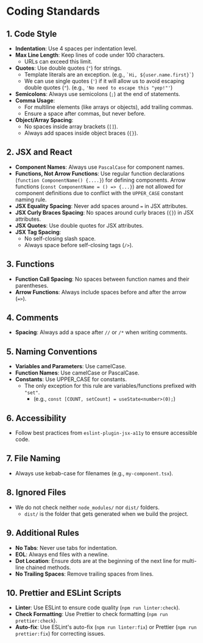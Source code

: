 # Coding Standards

## 1. Code Style

- **Indentation**: Use 4 spaces per indentation level.
- **Max Line Length**: Keep lines of code under 100 characters.
    - URLs can exceed this limit.
- **Quotes**: Use double quotes (`"`) for strings.
    - Template literals are an exception. (e.g., ``` `Hi, ${user.name.first}` ```)
    - We can use single quotes (`'`) if it will allow us to avoid escaping double quotes (`"`). (e.g., `'No need to escape this "yep!"'`)
- **Semicolons**: Always use semicolons (`;`) at the end of statements.
- **Comma Usage**:
  - For multiline elements (like arrays or objects), add trailing commas.
  - Ensure a space after commas, but never before.
- **Object/Array Spacing**:
  - No spaces inside array brackets (`[]`).
  - Always add spaces inside object braces (`{}`).

## 2. JSX and React

- **Component Names**: Always use `PascalCase` for component names.
- **Functions, Not Arrow Functions**: Use regular function declarations (`function ComponentName() {....}`) for defining components. Arrow functions (`const ComponentName = () => {...}`) are not allowed for component definitions due to conflict with the `UPPER_CASE` constant naming rule.
- **JSX Equality Spacing**: Never add spaces around `=` in JSX attributes.
- **JSX Curly Braces Spacing**: No spaces around curly braces (`{}`) in JSX attributes.
- **JSX Quotes**: Use double quotes for JSX attributes.
- **JSX Tag Spacing**:
  - No self-closing slash space.
  - Always space before self-closing tags (`/>`).

## 3. Functions

- **Function Call Spacing**: No spaces between function names and their parentheses.
- **Arrow Functions**: Always include spaces before and after the arrow (`=>`).

## 4. Comments

- **Spacing**: Always add a space after `//` or `/*` when writing comments.

## 5. Naming Conventions

- **Variables and Parameters**: Use camelCase.
- **Function Names**: Use camelCase or PascalCase.
- **Constants**: Use UPPER_CASE for constants.
    - The only exception for this rule are variables/functions prefixed with `"set"`.
        - (e.g., `const [COUNT, setCount] = useState<number>(0);`)

## 6. Accessibility

- Follow best practices from `eslint-plugin-jsx-a11y` to ensure accessible code.

## 7. File Naming

- Always use kebab-case for filenames (e.g., `my-component.tsx`).

## 8. Ignored Files

- We do not check neither `node_modules/` nor `dist/` folders.
    - `dist/` is the folder that gets generated when we build the project.

## 9. Additional Rules

- **No Tabs**: Never use tabs for indentation.
- **EOL**: Always end files with a newline.
- **Dot Location**: Ensure dots are at the beginning of the next line for multi-line chained methods.
- **No Trailing Spaces**: Remove trailing spaces from lines.


## 10. Prettier and ESLint Scripts

- **Linter**: Use ESLint to ensure code quality (`npm run linter:check`).
- **Check Formatting**: Use Prettier to check formatting (`npm run prettier:check`).
- **Auto-fix**: Use ESLint's auto-fix (`npm run linter:fix`) or Prettier (`npm run prettier:fix`) for correcting issues.